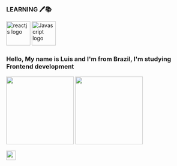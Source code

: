 ### LEARNING 🖊️📚
[<img src="https://iconape.com/wp-content/files/ec/371378/svg/371378.svg" alt="reactjs logo" width="64" />](https://reactjs.org/)
<img src="https://iconape.com/wp-content/files/rj/371212/svg/371212.svg" alt="Javascript logo" width="64" />


### Hello, My name is Luis and I'm from Brazil, I'm studying Frontend development
<img height="180em" src="https://github-readme-stats-eight-theta.vercel.app/api?username=OLuisH&show_icons=true&theme=dracula&include_all_commits=true&count_private=true"/>
<img height="180em" src="https://github-readme-stats-eight-theta.vercel.app/api/top-langs/?username=OLuisH&layout=compact&langs_count=8&theme=dracula"/>

<a href="https://www.com/oluishe/"><img src="https://img.shields.io/badge/instagram-%23E4405F.svg?&style=for-the-badge&logo=instagram&logoColor=white" align="center" height=25></a>

